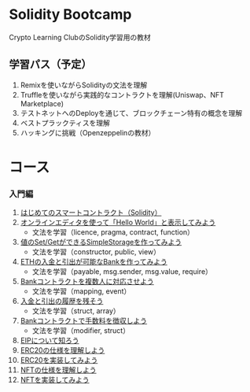 #  Solidity Bootcamp
Crypto Learning ClubのSolidity学習用の教材

## 学習パス（予定）
1. Remixを使いながらSolidityの文法を理解
2. Truffleを使いながら実践的なコントラクトを理解(Uniswap、NFT Marketplace)
3. テストネットへのDeployを通じて、ブロックチェーン特有の概念を理解
4. ベストプラックティスを理解
5. ハッキングに挑戦（Openzeppelinの教材）

# コース

### 入門編
1. [はじめてのスマートコントラクト（Solidity）](./beginner/01.Introduction)
2. [オンラインエディタを使って「Hello World」と表示してみよう](./beginner/02.HelloWorld)
    - 文法を学習（licence, pragma, contract, function）
3. [値のSet/GetができるSimpleStorageを作ってみよう](./beginner/03.SimpleStorage)
    - 文法を学習（constructor, public, view）
4. [ETHの入金と引出が可能なBankを作ってみよう](./beginner/04.BankV1)
    - 文法を学習（payable, msg.sender, msg.value, require）
5. [Bankコントラクトを複数人に対応させよう](./beginner/05.BankV2)
    - 文法を学習（mapping, event）
6. [入金と引出の履歴を残そう](./beginner/06.BankV3)
    - 文法を学習（struct, array）
7. [Bankコントラクトで手数料を徴収しよう](./beginner/07.BankV4)
    - 文法を学習（modifier, struct）
8. [EIPについて知ろう](./beginner/08.eip)
9. [ERC20の仕様を理解しよう](./beginner/09.erc20)
10. [ERC20を実装してみよう](./beginner/10.erc20-impl)
11. [NFTの仕様を理解しよう](./beginner/11.nft)
12. [NFTを実装してみよう](./beginner/12.nft-impl)
